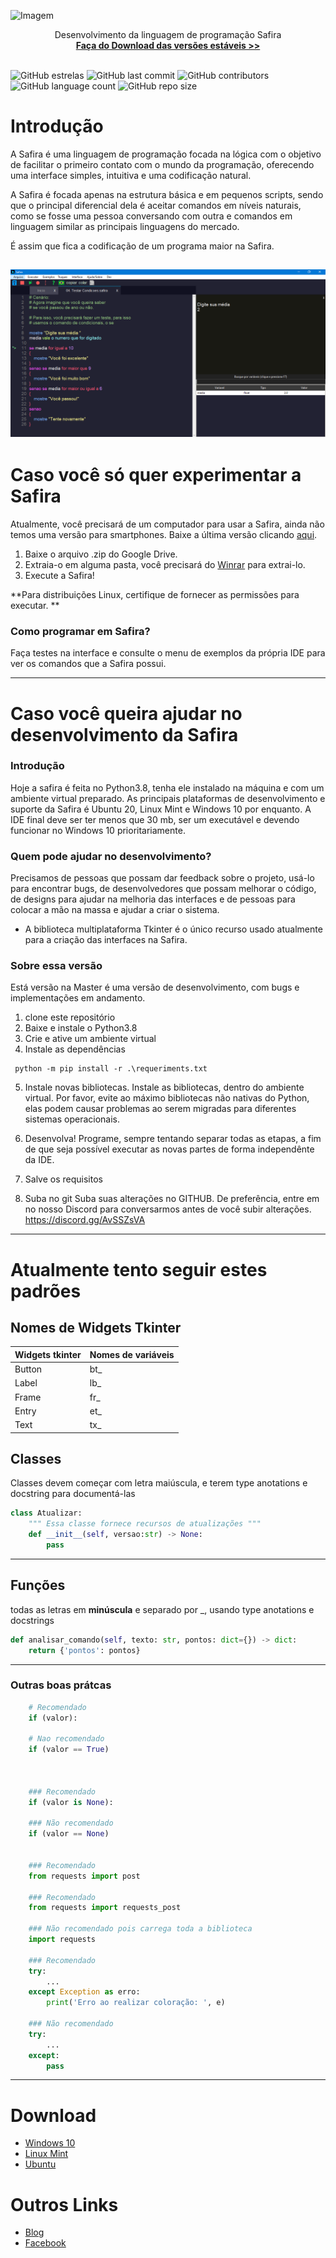 ![Imagem](imagens/projeto.gif)

<p align="center">
  Desenvolvimento da linguagem de programação Safira
  <br>
  <a href="https://safiralang.blogspot.com/"><strong>Faça do Download das versões estáveis >> </strong></a>
  <br>
  <br>
</p>

![GitHub estrelas](https://img.shields.io/github/stars/safira-lang/safira-ide)
![GitHub last commit](https://img.shields.io/github/last-commit/safira-lang/safira-ide?style=flat-square)
![GitHub contributors](https://img.shields.io/github/contributors/safira-lang/safira-ide)
![GitHub language count](https://img.shields.io/github/languages/count/safira-lang/safira-ide)
![GitHub repo size](https://img.shields.io/github/repo-size/safira-lang/safira-ide)

# Introdução

A Safira é uma linguagem de programação focada na lógica com o objetivo de facilitar o primeiro contato com o mundo da programação, oferecendo uma interface simples, intuitiva e uma codificação natural.

A Safira é focada apenas na estrutura básica e em pequenos scripts, sendo que o principal diferencial dela é aceitar comandos em níveis naturais, como se fosse uma pessoa conversando com outra e comandos em linguagem similar as principais linguagens do mercado.

 
É assim que fica a codificação de um programa maior na Safira.  

![Imagem](imagens/safira.png)
--------------------------------

# Caso você só quer experimentar a Safira

Atualmente, você precisará de um computador para usar a Safira, ainda não temos uma versão para smartphones. Baixe a última versão clicando [aqui]( https://safiralang.blogspot.com/p/downloads.html).

1. Baixe o arquivo .zip do Google Drive.
2. Extraia-o em alguma pasta, você precisará do [Winrar](https://www.win-rar.com/start.html?&L=0) para extrai-lo.
3. Execute a Safira!

**Para distribuições Linux, certifique de fornecer as permissões para executar. **

### Como programar em Safira?

Faça testes na interface e consulte o menu de exemplos da própria IDE para ver os comandos que a Safira possui.

-------------------------------------

# Caso você queira ajudar no desenvolvimento da Safira

### Introdução

Hoje a safira é feita no Python3.8, tenha ele instalado na máquina e com um ambiente virtual preparado. As principais plataformas de desenvolvimento e suporte da Safira é Ubuntu 20, Linux Mint e Windows 10 por enquanto. A IDE final deve ser ter menos que 30 mb, ser um executável e devendo funcionar no Windows 10 prioritariamente.

### Quem pode ajudar no desenvolvimento?

Precisamos de pessoas que possam dar feedback sobre o projeto, usá-lo para encontrar bugs, de desenvolvedores que possam melhorar o código, de designs para ajudar na melhoria das interfaces e de pessoas para colocar a mão na massa e ajudar a criar o sistema.

* A biblioteca multiplataforma Tkinter é o único recurso usado atualmente para a criação das interfaces na Safira.

### Sobre essa versão

Está versão na Master é uma versão de desenvolvimento, com bugs e implementações em andamento.

1. clone este repositório  
2. Baixe e instale o Python3.8  
3. Crie e ative um ambiente virtual   
4. Instale as dependências
```shell
 python -m pip install -r .\requeriments.txt
```
5. Instale novas bibliotecas.
Instale as bibliotecas, dentro do ambiente virtual. Por favor, evite ao máximo bibliotecas não nativas do Python, elas podem causar problemas ao serem migradas para diferentes sistemas operacionais.

6. Desenvolva!
Programe, sempre tentando separar todas as etapas, a fim de que seja possível executar as novas partes de forma independênte da IDE.
7. Salve os requisitos
8. Suba no git
Suba suas alterações no GITHUB. De preferência, entre em no nosso Discord para conversarmos antes de você subir alterações. https://discord.gg/AvSSZsVA

-----------------

# Atualmente tento seguir estes padrões

## Nomes de Widgets Tkinter

| Widgets tkinter    | Nomes de variáveis |
|--------------------|--------------------|
| Button             | bt_                |
| Label              | lb_                |
| Frame              | fr_                |
| Entry              | et_                |
| Text               | tx_                |

## Classes

Classes devem começar com letra maiúscula, e terem type anotations e docstring para documentá-las

```python
class Atualizar:
    """ Essa classe fornece recursos de atualizações """
    def __init__(self, versao:str) -> None:
        pass
```

------------------------

## Funções

todas as letras em **minúscula** e separado por _, usando type anotations e docstrings

```python
def analisar_comando(self, texto: str, pontos: dict={}) -> dict:
    return {'pontos': pontos}

```

-------------

### Outras boas prátcas

```python
    # Recomendado
    if (valor):

    # Nao recomendado
    if (valor == True)



    ### Recomendado
    if (valor is None):

    ### Não recomendado
    if (valor == None)


    ### Recomendado
    from requests import post

    ### Recomendado
    from requests import requests_post

    ### Não recomendado pois carrega toda a biblioteca
    import requests
    
    ### Recomendado
    try:
        ...
    except Exception as erro:
        print('Erro ao realizar coloração: ', e)

    ### Não recomendado
    try:
        ...
    except:
        pass

```

-------------------------

# Download

* [Windows 10](https://safiralang.blogspot.com/p/downloads.html)
* [Linux Mint](https://safiralang.blogspot.com/p/downloads.html)
* [Ubuntu](https://safiralang.blogspot.com/p/downloads.html)

# Outros Links

* [Blog](https://safiralang.blogspot.com/)
* [Facebook](https://www.facebook.com/safiralang/)
